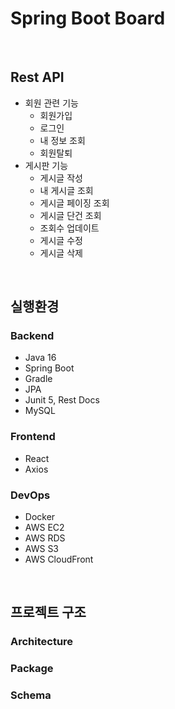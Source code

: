 # Spring Boot Board

<br>

## Rest API

- 회원 관련 기능
   - 회원가입
   - 로그인
   - 내 정보 조회
   - 회원탈퇴
- 게시판 기능
   - 게시글 작성
   - 내 게시글 조회
   - 게시글 페이징 조회
   - 게시글 단건 조회
   - 조회수 업데이트
   - 게시글 수정
   - 게시글 삭제

<br>

## 실행환경

### Backend

- Java 16
- Spring Boot
- Gradle
- JPA
- Junit 5, Rest Docs
- MySQL

### Frontend

- React
- Axios

### DevOps

- Docker
- AWS EC2
- AWS RDS
- AWS S3
- AWS CloudFront

<br>

## 프로젝트 구조

### Architecture

### Package

### Schema

<br>